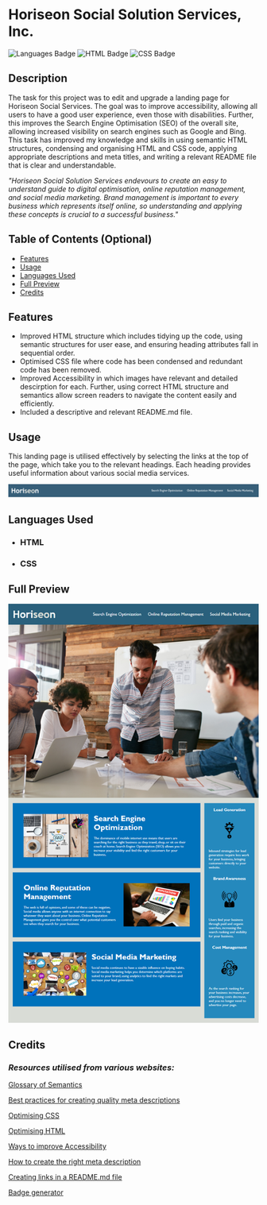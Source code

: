 # Horiseon Social Solution Services, Inc.
![Languages Badge](https://img.shields.io/badge/Languages-2-blue)
![HTML Badge](https://img.shields.io/badge/HTML-59.7-red)
![CSS Badge](https://img.shields.io/badge/CSS-40.3-blueviolet)

## Description

The task for this project was to edit and upgrade a landing page for Horiseon Social Services. The goal was to improve accessibility, allowing all users to have a good user experience, even those with disabilities. Further, this improves the Search Engine Optimisation (SEO) of the overall site, allowing increased visibility on search engines such as Google and Bing.
This task has improved my knowledge and skills in using semantic HTML structures, condensing and organising HTML and CSS code, applying appropriate descriptions and meta titles, and writing a relevant README file that is clear and understandable. 

*"Horiseon Social Solution Services endevours to create an easy to understand guide to digital optimisation, online reputation management, and social media marketing. Brand management is important to every business which represents itself online, so understanding and applying these concepts is crucial to a successful business."*

## Table of Contents (Optional)

- [Features](#features)
- [Usage](#usage)
- [Languages Used](#languages-used)
- [Full Preview](#full-preview)
- [Credits](#credits)

## Features

- Improved HTML structure which includes tidying up the code, using semantic structures for user ease, and ensuring heading attributes fall in sequential order.
- Optimised CSS file where code has been condensed and redundant code has been removed.
- Improved Accessibility in which images have relevant and detailed descirption for each. Further, using correct HTML structure and semantics allow screen readers to navigate the content easily and efficiently.
- Included a descriptive and relevant README.md file.

## Usage

This landing page is utilised effectively by selecting the links at the top of the page, which take you to the relevant headings. Each heading provides useful information about various social media services.

![Navigation bar for the Horiseon Social Solution Services website.](assets/images/navigation-bar.png)

## Languages Used
- ### **HTML**
- ### **CSS**

## Full Preview

![Horiseon Landing page preview including navigatio bar, hero header image, and article content with text and images](./assets/images/horiseon-landing-page.png "Horiseon Landing Page")



## Credits

### *Resources utilised from various websites:*

[Glossary of Semantics](https://developer.mozilla.org/en-US/docs/Glossary/Semantics)

[Best practices for creating quality meta descriptions](https://developers.google.com/search/docs/appearance/snippet)

[Optimising CSS](https://www.creativebloq.com/how-to/21-ways-to-optimise-your-css-and-speed-up-your-site)

[Optimising HTML](https://www.keycdn.com/blog/frontend-optimization)

[Ways to improve Accessibility](https://webaccess.berkeley.edu/resources/tips/web-accessibility)

[How to create the right meta description](https://yoast.com/meta-descriptions/)

[Creating links in a README.md file](https://docs.readme.com/main/docs/linking-to-pages)

[Badge generator](https://shields.io/)